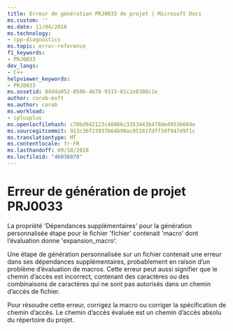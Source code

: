 ```yaml
---
title: Erreur de génération PRJ0033 de projet | Microsoft Docs
ms.custom: ''
ms.date: 11/04/2016
ms.technology:
- cpp-diagnostics
ms.topic: error-reference
f1_keywords:
- PRJ0033
dev_langs:
- C++
helpviewer_keywords:
- PRJ0033
ms.assetid: 84d4a052-0586-4b78-9315-81c1e8386c1e
author: corob-msft
ms.author: corob
ms.workload:
- cplusplus
ms.openlocfilehash: c70bd942123c48866c3353443b478de4953668de
ms.sourcegitcommit: 913c3bf23937b64b90ac05181fdff3df947d9f1c
ms.translationtype: MT
ms.contentlocale: fr-FR
ms.lasthandoff: 09/18/2018
ms.locfileid: "46036070"
---
```

# <a name="project-build-error-prj0033"></a>Erreur de génération de projet PRJ0033

La propriété 'Dépendances supplémentaires' pour la génération personnalisée étape pour le fichier 'fichier' contenait 'macro' dont l’évaluation donne 'expansion_macro'.

Une étape de génération personnalisée sur un fichier contenait une erreur dans ses dépendances supplémentaires, probablement en raison d’un problème d’évaluation de macros. Cette erreur peut aussi signifier que le chemin d’accès est incorrect, contenant des caractères ou des combinaisons de caractères qui ne sont pas autorisés dans un chemin d’accès de fichier.

Pour résoudre cette erreur, corrigez la macro ou corriger la spécification de chemin d’accès. Le chemin d’accès évaluée est un chemin d’accès absolu du répertoire du projet.